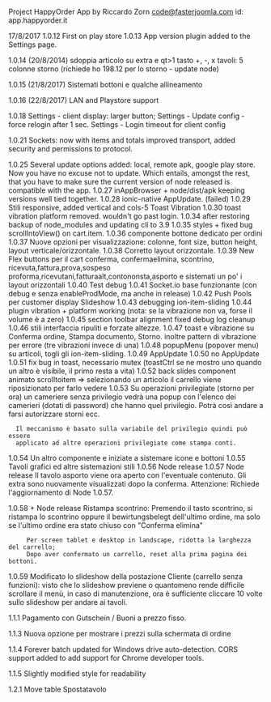 Project HappyOrder App by
Riccardo Zorn code@fasterjoomla.com
id: app.happyorder.it

17/8/2017
1.0.12 First on play store
1.0.13 App version plugin added to the Settings page.

1.0.14  (20/8/2014)
  sdoppia articolo su extra e qt>1
  tasto +, -, x
  tavoli: 5 colonne
  storno (richiede ho 198.12 per lo storno - update node)

1.0.15 (21/8/2017)
  Sistemati bottoni e qualche allineamento

1.0.16 (22/8/2017)
  LAN and Playstore support

1.0.18
  Settings - client display: larger button;
  Settings - Update config - force relogin after 1 sec.
  Settings - Login timeout for client config

1.0.21
  Sockets: now with items and totals
    improved transport, added security and permissions to protocol.

1.0.25
  Several update options added: local, remote apk, google play store.
  Now you have no excuse not to update.
  Which entails, amongst the rest, that you have to make sure the current
  version of node released is compatible with the app.
1.0.27
  inAppBrowser + node/dist/apk keeping versions well tied together.
1.0.28
  ionic-native AppUpdate.
  (failed)
1.0.29
  Stili responsive, added vertical and cols-5
  Toast
  Vibration
1.0.30 toast vibration platform removed. wouldn't go past login.
1.0.34 after restoring backup of node_modules and updating cli to 3.9
1.0.35 styles + fixed bug scrollIntoView() on cart.item.
1.0.36 componente bottone dedicato per ordini
1.0.37 Nuove opzioni per visualizzazione: colonne, font size, button height,
      layout  verticale/orizzontale.
1.0.38 Corretto layout orizzontale.
1.0.39 New Flex buttons per il cart
        conferma, confermaelimina, scontrino, ricevuta,fattura,prova,sospeso
        proforma,ricevutani,fatturaalt,contononsta,asporto
      e sistemati un po' i layout orizzontali
1.0.40 Test debug
1.0.41 Socket.io base funzionante (con debug e senza enableProdMode,
        ma anche in release)
1.0.42 Push Pools per customer display
       Slideshow
1.0.43 debugging ion-item-sliding
1.0.44 plugin vibration + platform working
        (nota: se la vibrazione non va, forse il volume è a zero)
1.0.45 section toolbar alignment fixed
       debug log cleanup
1.0.46 stili interfaccia ripuliti e forzate altezze.
1.0.47 toast e vibrazione su Conferma ordine, Stampa documento, Storno.
       inoltre pattern di vibrazione per errore (tre vibrazioni invece di una)
1.0.48 popupMenu (popover menu) su articoli, togli gli ion-item-sliding.
1.0.49 AppUpdate
1.0.50 no AppUpdate
1.0.51 fix bug in toast, necessario mutex (toastCtrl se ne mostro uno quando un
        altro è visibile, il primo resta a vita)
1.0.52 back slides component animato
       scrolltoitem => selezionando un articolo il carrello viene riposizionato
          per farlo vedere
1.0.53 Su operazioni privilegiate (storno per ora) un cameriere senza privilegio
      vedrà una popup con l'elenco dei camerieri (dotati di password) che hanno quel privilegio. Potrà così andare a farsi autorizzare storni ecc.

      Il meccanismo è basato sulla variabile del privilegio quindi può essere
      applicato ad altre operazioni privilegiate come stampa conti.
1.0.54 Un altro componente e iniziate a sistemare icone e bottoni
1.0.55 Tavoli grafici ed altre sistemazioni stili
1.0.56 Node release
1.0.57 Node release
       Il tavolo asporto viene ora aperto con l'eventuale contenuto.
       Gli extra sono nuovamente visualizzati dopo la conferma.
       Attenzione: Richiede l'aggiornamento di Node 1.0.57.

1.0.58 + Node release
         Ristampa scontrino:   Premendo il tasto scontrino, si ristampa
           lo scontrino oppure il bewirtungsbelegt dell'ultimo ordine,
           ma solo se l'ultimo ordine
           era stato chiuso con "Conferma elimina"

         Per screen tablet e desktop in landscape, ridotta la larghezza del carrello;
         Dopo aver confermato un carrello, reset alla prima pagina dei bottoni.
1.0.59
    Modificato lo slideshow della postazione Cliente (carrello senza funzioni):
      visto che lo slideshow previene o quantomeno rende difficile scrollare
      il menù, in caso di manutenzione, ora è sufficiente
      cliccare 10 volte sullo slideshow per andare ai tavoli.

1.1.1
    Pagamento con Gutschein / Buoni a prezzo fisso.

1.1.3
    Nuova opzione per mostrare i prezzi sulla schermata di ordine

1.1.4
    Forever batch updated for Windows drive auto-detection.
    CORS support added to add support for Chrome developer tools.
    
1.1.5
    Slightly modified style for readability
    
1.2.1
    Move table 
    Spostatavolo
